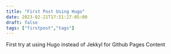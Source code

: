 ```yaml
---
title: "First Post Using Hugo"
date: 2023-02-21T17:51:27-05:00
draft: false
tags: ["firstpost","tags"]
---
```


First try at using Hugo instead of Jekkyl for Github Pages Content